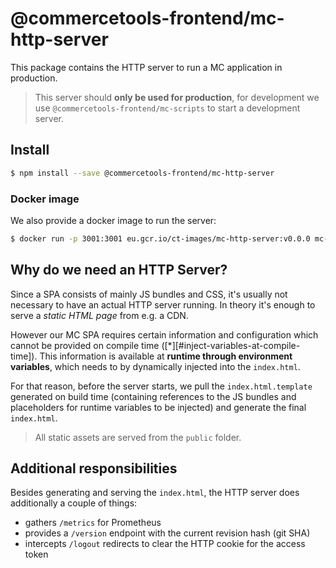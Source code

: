 # @commercetools-frontend/mc-http-server

This package contains the HTTP server to run a MC application in production.

> This server should **only be used for production**, for development we use `@commercetools-frontend/mc-scripts` to start a development server.

## Install

```bash
$ npm install --save @commercetools-frontend/mc-http-server
```

### Docker image

We also provide a docker image to run the server:

```bash
$ docker run -p 3001:3001 eu.gcr.io/ct-images/mc-http-server:v0.0.0 mc-http-server --config="$(pwd)/env.json"
```

## Why do we need an HTTP Server?

Since a SPA consists of mainly JS bundles and CSS, it's usually not necessary to have an actual HTTP server running.
In theory it's enough to serve a _static HTML page_ from e.g. a CDN.

However our MC SPA requires certain information and configuration which cannot be provided on compile time ([\*][#inject-variables-at-compile-time]).
This information is available at **runtime through environment variables**, which needs to by dynamically injected into the `index.html`.

For that reason, before the server starts, we pull the `index.html.template` generated on build time (containing references to the JS bundles and placeholders for runtime variables to be injected) and generate the final `index.html`.

> All static assets are served from the `public` folder.

## Additional responsibilities

Besides generating and serving the `index.html`, the HTTP server does additionally a couple of things:

- gathers `/metrics` for Prometheus
- provides a `/version` endpoint with the current revision hash (git SHA)
- intercepts `/logout` redirects to clear the HTTP cookie for the access token
